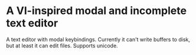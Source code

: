 # A VI-inspired modal and incomplete text editor
A text editor with modal keybindings. Currently it can't write buffers to disk, but at least it can edit files.
Supports unicode.
